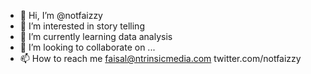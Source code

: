 - 👋 Hi, I’m @notfaizzy
- 👀 I’m interested in story telling
- 🌱 I’m currently learning data analysis
- 💞️ I’m looking to collaborate on ...
- 📫 How to reach me faisal@ntrinsicmedia.com twitter.com/notfaizzy

<!---
notfaizzy/notfaizzy is a ✨ special ✨ repository because its `README.md` (this file) appears on your GitHub profile.
You can click the Preview link to take a look at your changes.
--->
